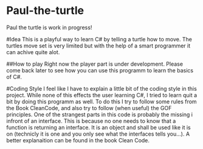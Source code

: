 # Paul-the-turtle
Paul the turtle is work in progress!

#Idea
This is a playful way to learn C# by telling a turtle how to move. The turtles move set is very limited but with the help of a smart programmer it can achive quite alot. 

##How to play
Right now the player part is under development. Please come back later to see how you can use this programm to learn the basics of C#.



#Coding Style
I feel like I have to explain a little bit of the coding style in this project. While none of this effects the user learning C#, I tried to learn quit a bit by doing this programm as well. To do this I try to follow some rules from the Book CleanCode, and also try to follow (when useful) the GOF principles. 
One of the strangest parts in this code is probably the missing i infront of an interface. This is because no one needs to know that a function is returning an interface. It is an object and shall be used like it is on (technicly it is one and you only see what the interfaces tells you...). A better explanaition can be found in the book Clean Code. 

